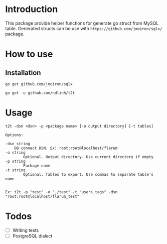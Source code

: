 # Introduction

This package provide helper functions for generate go struct from MySQL table.
Generated structs can be use with `https://github.com/jmoiron/sqlx/` package.

# How to use

## Installation

    go get github.com/jmoiron/sqlx

    go get -u github.com/ndlinh/t2t

# Usage

    t2t -dsn <dsn> -p <package name> [-o output directory] [-t tables]

    Options:

    -dsn string
    	DB connect DSN. Ex: root:root@localhost/flarum
    -o string
            Optional. Output directory. Use current directory if empty
    -p string
            Package name
    -t string
            Optional. Tables to export. Use commas to separate table's name


    Ex: t2t -p "test" -o "./test" -t "users_tags" -dsn "root:root@localhost/flarum_test"

# Todos

- [ ] Writing tests
- [ ] PostgreSQL dialect
